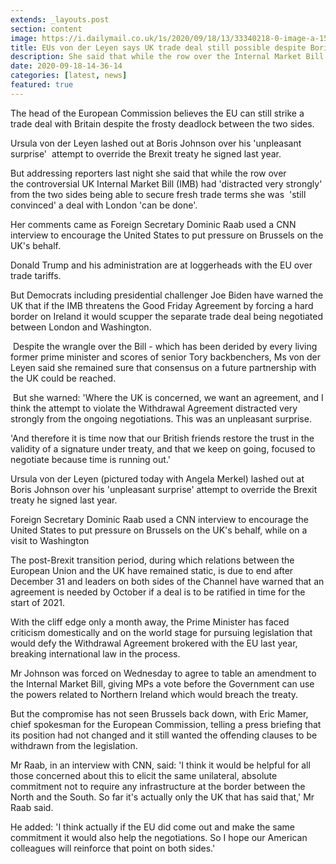 ```yaml
---
extends: _layouts.post
section: content
image: https://i.dailymail.co.uk/1s/2020/09/18/13/33340218-0-image-a-15_1600432841238.jpg 
title: EUs von der Leyen says UK trade deal still possible despite Boris Johnsons law change plan 
description: She said that while the row over the Internal Market Bill had distracted very strongly from the two sides being able to secure fresh trade terms she was  still convinced a deal with London can be done. 
date: 2020-09-18-14-36-14 
categories: [latest, news] 
featured: true 
--- 
```

The head of the European Commission believes the EU can still strike a trade deal with Britain despite the frosty deadlock between the two sides.

Ursula von der Leyen lashed out at Boris Johnson over his 'unpleasant surprise'  attempt to override the Brexit treaty he signed last year.

But addressing reporters last night she said that while the row over the controversial UK Internal Market Bill (IMB) had 'distracted very strongly' from the two sides being able to secure fresh trade terms she was  'still convinced' a deal with London 'can be done'.

Her comments came as Foreign Secretary Dominic Raab used a CNN interview to encourage the United States to put pressure on Brussels on the UK's behalf.

Donald Trump and his administration are at loggerheads with the EU over trade tariffs. 

But Democrats including presidential challenger Joe Biden have warned the UK that if the IMB threatens the Good Friday Agreement by forcing a hard border on Ireland it would scupper the separate trade deal being negotiated between London and Washington. 

 Despite the wrangle over the Bill - which has been derided by every living former prime minister and scores of senior Tory backbenchers, Ms von der Leyen said she remained sure that consensus on a future partnership with the UK could be reached.

 But she warned: 'Where the UK is concerned, we want an agreement, and I think the attempt to violate the Withdrawal Agreement distracted very strongly from the ongoing negotiations. This was an unpleasant surprise.

'And therefore it is time now that our British friends restore the trust in the validity of a signature under treaty, and that we keep on going, focused to negotiate because time is running out.'

Ursula von der Leyen (pictured today with Angela Merkel) lashed out at Boris Johnson over his 'unpleasant surprise' attempt to override the Brexit treaty he signed last year.

Foreign Secretary Dominic Raab used a CNN interview to encourage the United States to put pressure on Brussels on the UK's behalf, while on a visit to Washington

The post-Brexit transition period, during which relations between the European Union and the UK have remained static, is due to end after December 31 and leaders on both sides of the Channel have warned that an agreement is needed by October if a deal is to be ratified in time for the start of 2021.

With the cliff edge only a month away, the Prime Minister has faced criticism domestically and on the world stage for pursuing legislation that would defy the Withdrawal Agreement brokered with the EU last year, breaking international law in the process.

Mr Johnson was forced on Wednesday to agree to table an amendment to the Internal Market Bill, giving MPs a vote before the Government can use the powers related to Northern Ireland which would breach the treaty.

But the compromise has not seen Brussels back down, with Eric Mamer, chief spokesman for the European Commission, telling a press briefing that its position had not changed and it still wanted the offending clauses to be withdrawn from the legislation.

Mr Raab, in an interview with CNN, said: 'I think it would be helpful for all those concerned about this to elicit the same unilateral, absolute commitment not to require any infrastructure at the border between the North and the South. So far it's actually only the UK that has said that,' Mr Raab said.

He added: 'I think actually if the EU did come out and make the same commitment it would also help the negotiations. So I hope our American colleagues will reinforce that point on both sides.'

